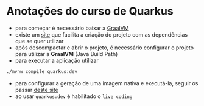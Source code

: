 # Anotações do curso de Quarkus

- para começar é necessário baixar a [GraalVM](https://www.graalvm.org/downloads/)
- existe um [site](https://code.quarkus.io/) que facilita a criação do projeto com as dependências que se quer utilizar
- após descompactar e abrir o projeto, é necessário configurar o projeto para utilizar a **GraalVM** (Java Build Path)
- para executar a aplicação utilizar

```bash
./mvnw compile quarkus:dev
```

- para configurar a geração de uma imagem nativa e executá-la, seguir os passar [deste site](https://quarkus.io/guides/building-native-image)
- ao usar `quarkus:dev` é habilitado o `live coding`
